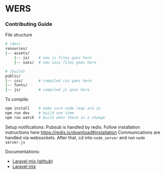 # WERS

### Contributing Guide

File structure
```sh
# (dev)
resources/
|-- assets/
    |-- js/    # new js files goes here
    |-- sass/  # new sass files goes here
```
```sh
# (build)
public/
|-- css/       # compiled css goes here
|-- fonts/
|-- js/        # compiled js goes here
```

To compile:

```sh
npm install    # make sure node reqs are in
npm run dev    # build one time
npm run watch  # build when there is a change
```

Setup notifications:
Pubsub  is handled by redis. Follow installation instructions here https://redis.io/download#installation
Communications are handled via websockets.
After that, cd into `node_server` and run `node server.js`


Documentations:

* [Laravel mix (github)](https://github.com/JeffreyWay/laravel-mix/blob/master/docs/mixjs.md)
* [Laravel mix](https://laravel.com/docs/5.6/mix)